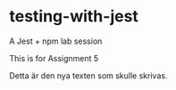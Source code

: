 # testing-with-jest
A Jest + npm lab session

This is for Assignment 5

Detta är den nya texten som skulle skrivas.
